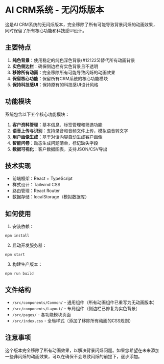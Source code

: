 # AI CRM系统 - 无闪烁版本

这是AI CRM系统的无闪烁版本，完全移除了所有可能导致背景闪烁的动画效果，同时保留了所有核心功能和科技感UI设计。

## 主要特点

1. **纯色背景**：使用稳定的纯色深色背景(#121225)替代所有动画背景
2. **实色侧边栏**：确保侧边栏有实色背景且不透明
3. **移除所有动画**：完全移除所有可能导致闪烁的动画效果
4. **保留核心功能**：保留所有CRM系统的核心功能模块
5. **保持科技感UI**：保持原有的科技感UI设计风格

## 功能模块

系统包含以下五个核心功能模块：

1. **客户资料管理**：基本信息、标签管理和筛选功能
2. **语音上传与识别**：支持录音和音频文件上传，模拟语音转文字
3. **用户画像生成**：基于对话内容自动生成客户画像
4. **智能问卷**：动态生成问题清单，标记缺失字段
5. **数据可视化**：客户数据图表，支持JSON/CSV导出

## 技术实现

- 前端框架：React + TypeScript
- 样式设计：Tailwind CSS
- 路由管理：React Router
- 数据存储：localStorage（模拟数据库）

## 如何使用

1. 安装依赖：
```
npm install
```

2. 启动开发服务器：
```
npm start
```

3. 构建生产版本：
```
npm run build
```

## 文件结构

- `/src/components/Common/` - 通用组件（所有动画组件已重写为无动画版本）
- `/src/components/Layout/` - 布局组件（侧边栏已修复为实色背景）
- `/src/pages/` - 各功能模块页面
- `/src/index.css` - 全局样式（添加了移除所有动画的CSS规则）

## 注意事项

这个版本完全移除了所有动画效果，以解决背景闪烁问题。如果您希望在未来添加一些非闪烁的动画效果，可以在确保不会导致闪烁的前提下，逐步添加。
